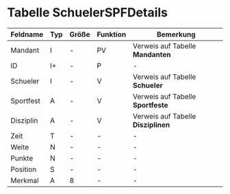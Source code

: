 # Tabelle SchuelerSPFDetails

| Feldname  | Typ | Größe | Funktion | Bemerkung                           |
|-----------|-----|-------|----------|-------------------------------------|
| Mandant   | I   | -     | PV       | Verweis auf Tabelle **Mandanten**   |
| ID        | I+  | -     | P        | -                                   |
| Schueler  | I   | -     | V        | Verweis auf Tabelle **Schueler**    |
| Sportfest | A   | -     | V        | Verweis auf Tabelle **Sportfeste**  |
| Disziplin | A   | -     | V        | Verweis auf Tabelle **Disziplinen** |
| Zeit      | T   | -     | -        | -                                   |
| Weite     | N   | -     | -        | -                                   |
| Punkte    | N   | -     | -        | -                                   |
| Position  | S   | -     | -        | -                                   |
| Merkmal   | A   | 8     | -        | -                                   |




